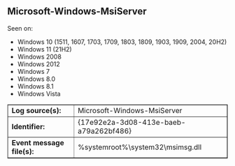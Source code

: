 ## Microsoft-Windows-MsiServer

Seen on:
* Windows 10 (1511, 1607, 1703, 1709, 1803, 1809, 1903, 1909, 2004, 20H2)
* Windows 11 (21H2)
* Windows 2008
* Windows 2012
* Windows 7
* Windows 8.0
* Windows 8.1
* Windows Vista

<table border="1" class="docutils">
  <tbody>
    <tr>
      <td><b>Log source(s):</b></td>
      <td>Microsoft-Windows-MsiServer</td>
    </tr>
    <tr>
      <td><b>Identifier:</b></td>
      <td>{17e92e2a-3d08-413e-baeb-a79a262bf486}</td>
    </tr>
    <tr>
      <td><b>Event message file(s):</b></td>
      <td>%systemroot%\system32\msimsg.dll</td>
    </tr>
  </tbody>
</table>

&nbsp;

